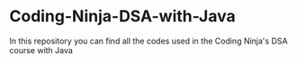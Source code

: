 # Coding-Ninja-DSA-with-Java
In this repository you can find all the codes used in the Coding Ninja's DSA course with Java

